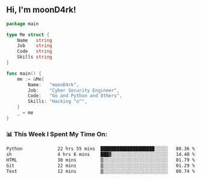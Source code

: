 <h2> Hi, I'm moonD4rk!</h2>

```go
package main

type Me struct {
	Name   string
	Job    string
	Code   string
	Skills string
}

func main() {
	me := &Me{
		Name:   "moonD4rk",
		Job:    "Cyber Security Engineer",
		Code:   "Go and Python and Others",
		Skills: "Hacking ^o^",
	}
	_ = me
}
```

<h3>📊 This Week I Spent My Time On:</h3>
<!-- <img align='right' src="https://github-readme-stats.vercel.app/api?username=moond4rk&show_icons=true&theme=radical", width="300" height="150"> -->

<!--START_SECTION:waka-->

```txt
Python             22 hrs 55 mins  ████████████████████░░░░░   80.36 %
sh                 4 hrs 6 mins    ███▓░░░░░░░░░░░░░░░░░░░░░   14.40 %
HTML               30 mins         ▒░░░░░░░░░░░░░░░░░░░░░░░░   01.79 %
Git                22 mins         ▒░░░░░░░░░░░░░░░░░░░░░░░░   01.29 %
Text               12 mins         ▒░░░░░░░░░░░░░░░░░░░░░░░░   00.74 %
```

<!--END_SECTION:waka-->

